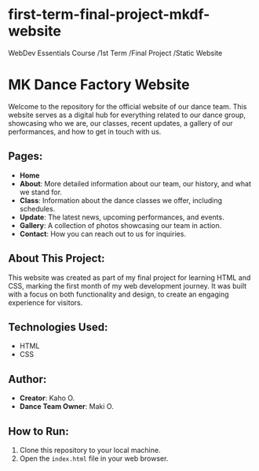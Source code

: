 # first-term-final-project-mkdf-website
WebDev Essentials Course /1st Term /Final Project /Static Website

# MK Dance Factory Website

Welcome to the repository for the official website of our dance team. This website serves as a digital hub for everything related to our dance group, showcasing who we are, our classes, recent updates, a gallery of our performances, and how to get in touch with us.

## Pages:

- **Home**
- **About**: More detailed information about our team, our history, and what we stand for.
- **Class**: Information about the dance classes we offer, including schedules.
- **Update**: The latest news, upcoming performances, and events.
- **Gallery**: A collection of photos showcasing our team in action.
- **Contact**: How you can reach out to us for inquiries.

## About This Project:

This website was created as part of my final project for learning HTML and CSS, marking the first month of my web development journey. It was built with a focus on both functionality and design, to create an engaging experience for visitors.

## Technologies Used:

- HTML
- CSS

## Author:

- **Creator**: Kaho O.
- **Dance Team Owner**: Maki O.

## How to Run:

1. Clone this repository to your local machine.
2. Open the `index.html` file in your web browser.